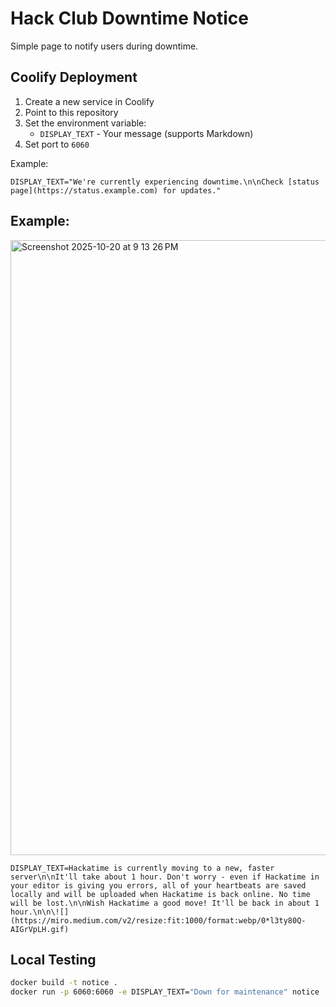 # Hack Club Downtime Notice

Simple page to notify users during downtime.

## Coolify Deployment

1. Create a new service in Coolify
2. Point to this repository
3. Set the environment variable:
   - `DISPLAY_TEXT` - Your message (supports Markdown)
4. Set port to `6060`

Example:
```
DISPLAY_TEXT="We're currently experiencing downtime.\n\nCheck [status page](https://status.example.com) for updates."
```

## Example:

<img width="1355" height="984" alt="Screenshot 2025-10-20 at 9 13 26 PM" src="https://github.com/user-attachments/assets/7d8af4d8-c1a4-44b1-acbc-6d211e53047f" />

```
DISPLAY_TEXT=Hackatime is currently moving to a new, faster server\n\nIt'll take about 1 hour. Don't worry - even if Hackatime in your editor is giving you errors, all of your heartbeats are saved locally and will be uploaded when Hackatime is back online. No time will be lost.\n\nWish Hackatime a good move! It'll be back in about 1 hour.\n\n\![](https://miro.medium.com/v2/resize:fit:1000/format:webp/0*l3ty80Q-AIGrVpLH.gif)
```


## Local Testing

```bash
docker build -t notice .
docker run -p 6060:6060 -e DISPLAY_TEXT="Down for maintenance" notice
```
